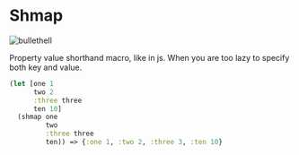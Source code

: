 # Shmap

![bullethell](https://skieyko.weebly.com/uploads/1/2/4/2/124290592/858861435.jpg)

Property value shorthand macro, like in js. When you are too lazy to specify both key and value.

  ```clojure
  (let [one 1
        two 2
        :three three
        ten 10]
    (shmap one
           two
           :three three
           ten)) => {:one 1, :two 2, :three 3, :ten 10}
  ```
